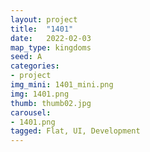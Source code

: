 ```yaml
---
layout: project
title:  "1401"
date:   2022-02-03
map_type: kingdoms
seed: A
categories:
- project
img_mini: 1401_mini.png
img: 1401.png
thumb: thumb02.jpg
carousel:
- 1401.png
tagged: Flat, UI, Development
---
```

